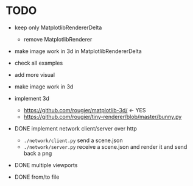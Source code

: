 # TODO
- keep only MatplotlibRendererDelta
  - remove MatplotlibRenderer
- make image work in 3d in MatplotlibRendererDelta
- check all examples
- add more visual
- make image work in 3d

- implement 3d
  - https://github.com/rougier/matplotlib-3d/ <- YES
  - https://github.com/rougier/tiny-renderer/blob/master/bunny.py

- DONE implement network client/server over http
  - `./network/client.py` send a scene.json
  - `./network/server.py` receive a scene.json and render it and send back a png
- DONE multiple viewports
- DONE from/to file

